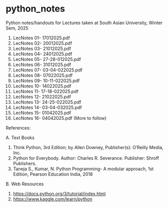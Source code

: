 # python_notes
Python notes/handouts for Lectures taken at South Asian University, Winter Sem, 2025

1. LecNotes 01- 17012025.pdf
2. LecNotes 02- 20012025.pdf
3. LecNotes 03- 21012025.pdf
4. LecNotes 04- 24012025.pdf
5. LecNotes 05- 27-28-012025.pdf
6. LecNotes 06- 31012025.pdf
7. LecNotes 07- 03-04-022025.pdf
8. LecNotes 08- 07022025.pdf
9. LecNotes 09- 10-11-022025.pdf
10. LecNotes 10- 14022025.pdf
11. LecNotes 11- 17-18-022025.pdf
12. LecNotes 12- 21022025.pdf
13. LecNotes 13- 24-25-022025.pdf
14. LecNotes 14- 03-04-032025.pdf
15. LecNotes 15- 01042025.pdf
16. LecNotes 16- 04042025.pdf
(More to follow)

References:

A. Text Books
1.  Think Python, 3rd Edition; by Allen Downey, Publisher(s): O′Reilly Media, Inc.
2.  Python for Everybody. Author: Charles R. Severance. Publisher: Shroff Publishers.
3.  Taneja S., Kumar, N. Python Programming- A modular approach, 1st Edition, Pearson Education India,
2018

B. Web Resources
1. https://docs.python.org/3/tutorial/index.html
2. https://www.kaggle.com/learn/python
